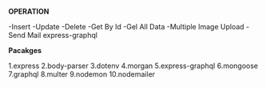 **OPERATION**

-Insert 
-Update 
-Delete
-Get By Id
-Gel All Data
-Multiple Image Upload
-Send Mail
express-graphql

**Pacakges**

1.express
2.body-parser
3.dotenv
4.morgan
5.express-graphql
6.mongoose
7.graphql
8.multer
9.nodemon
10.nodemailer

